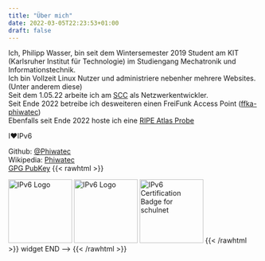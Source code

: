 ```yaml
---
title: "Über mich"
date: 2022-03-05T22:23:53+01:00
draft: false
---
```


Ich, Philipp Wasser, bin seit dem Wintersemester 2019 Student am KIT (Karlsruher Institut für Technologie) im Studiengang Mechatronik und Informationstechnik.  
Ich bin Vollzeit Linux Nutzer und administriere nebenher mehrere Websites. (Unter anderem diese)  
Seit dem 1.05.22 arbeite ich am [SCC](https://www.scc.kit.edu/) als Netzwerkentwickler.  
Seit Ende 2022 betreibe ich desweiteren einen FreiFunk Access Point ([ffka-phiwatec](https://map.karlsruhe.freifunk.net/#!/70a74189af02))  
Ebenfalls seit Ende 2022 hoste ich eine [RIPE Atlas Probe](https://atlas.ripe.net/probes/61376/)  
  
I❤️IPv6   

Github: 
[@Phiwatec](https://github.com/Phiwatec)  
Wikipedia:
[Phiwatec](https://de.wikipedia.org/wiki/Benutzer:Phiwatec)  
[GPG PubKey](https://www.philippwasser.de/.well-known/public.gpg) 
{{< rawhtml >}}
 
<img src="/v6.webp" style="border: 0; width: 128px; height: 128px" alt="IPv6 Logo"></img>
<img src="/ffka.png" style="border: 0; width: 128px; height: 128px" alt="IPv6 Logo"></img>
<img src="//ipv6.he.net/certification/create_badge.php?pass_name=schulnet&amp;badge=1" style="border: 0; width: 128px; height: 128px" alt="IPv6 Certification Badge for schulnet"></img>
{{< /rawhtml >}}
 widget END -->
{{< /rawhtml >}}


